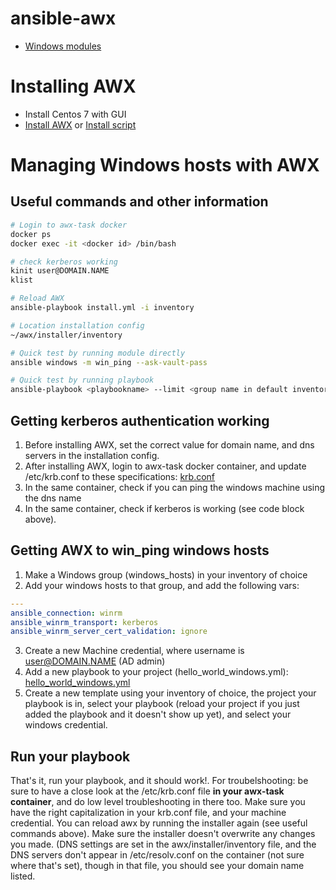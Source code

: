 # ansible-awx

- [Windows modules](https://docs.ansible.com/ansible/latest/modules/list_of_windows_modules.html)

# Installing AWX
- Install Centos 7 with GUI
- [Install AWX](https://www.howtoforge.com/tutorial/how-to-install-ansible-awx-with-docker-on-centos/) or [Install script](https://gist.github.com/dasgoll/7073664f0f7f73f4aa3e7cf8c95a8dbc)

# Managing Windows hosts with AWX
## Useful commands and other information
```bash
# Login to awx-task docker
docker ps
docker exec -it <docker id> /bin/bash

# check kerberos working
kinit user@DOMAIN.NAME
klist

# Reload AWX
ansible-playbook install.yml -i inventory

# Location installation config
~/awx/installer/inventory

# Quick test by running module directly
ansible windows -m win_ping --ask-vault-pass

# Quick test by running playbook
ansible-playbook <playbookname> --limit <group name in default inventory> --ask-vault-pass 
```

## Getting kerberos authentication working
1. Before installing AWX, set the correct value for domain name, and dns servers in the installation config.
2. After installing AWX, login to awx-task docker container, and update /etc/krb.conf to these specifications: [krb.conf](https://docs.ansible.com/ansible-tower/latest/html/administration/kerberos_auth.html)
3. In the same container, check if you can ping the windows machine using the dns name
4. In the same container, check if kerberos is working (see code block above).

## Getting AWX to win_ping windows hosts
1. Make a Windows group (windows_hosts) in your inventory of choice
2. Add your windows hosts to that group, and add the following vars:
  ```yaml
  ---
  ansible_connection: winrm
  ansible_winrm_transport: kerberos
  ansible_winrm_server_cert_validation: ignore
  ```
3. Create a new Machine credential, where username is user@DOMAIN.NAME (AD admin)
4. Add a new playbook to your project (hello_world_windows.yml):
  [hello_world_windows.yml](https://raw.githubusercontent.com/dwrolvink/ansible-awx/master/hello_world_windows.yml)
5. Create a new template using your inventory of choice, the project your playbook is in, select your playbook (reload your project if you just added the playbook and it doesn't show up yet), and select your windows credential.

## Run your playbook
That's it, run your playbook, and it should work!. For troubelshooting: be sure to have a close look at the /etc/krb.conf file **in your awx-task container**, and do low level troubleshooting in there too. Make sure you have the right capitalization in your krb.conf file, and your machine credential. You can reload awx by running the installer again (see useful commands above). Make sure the installer doesn't overwrite any changes you made. (DNS settings are set in the awx/installer/inventory file, and the DNS servers don't appear in /etc/resolv.conf on the container (not sure where that's set), though in that file, you should see your domain name listed.
